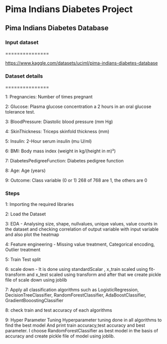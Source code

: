   # Pima Indians Diabetes Project


Pima Indians Diabetes Database
------------------------------
### Input dataset
===============

https://www.kaggle.com/datasets/uciml/pima-indians-diabetes-database

### Dataset details
===============

1: Pregnancies: Number of times pregnant

2: Glucose: Plasma glucose concentration a 2 hours in an oral glucose tolerance test.

3: BloodPressure: Diastolic blood pressure (mm Hg)

4: SkinThickness: Triceps skinfold thickness (mm)

5: Insulin: 2-Hour serum insulin (mu U/ml)

6: BMI: Body mass index (weight in kg/(height in m)²)

7: DiabetesPedigreeFunction: Diabetes pedigree function

8: Age: Age (years)

9: Outcome: Class variable (0 or 1) 268 of 768 are 1, the others are 0

### Steps
1: Importing the required libraries

2: Load the Dataset

3: EDA - Analysing size, shape, nullvalues, unique values, value counts in the dataset and checking correlation of output variable with 
   input variable and also plot the heatmap

4: Feature engineering -
   Missing value treatment,
   Categorical encoding,
   Outlier treatment

5: Train Test split

6: scale down - 
   It is done using standardScalar ,
   x_train scaled using fit-transform and
   x_test scaled using transform and after that we
   create pickle file of scale down using joblib


7: Apply all classification algorithms such as LogisticRegression, DecisionTreeClassifier, RandomForestClassifier, AdaBoostClassifier, 
   GradientBooostingClassifier

8: check train and test accuracy of each algorithms

9: Hyper Parameter Tuning
   Hyperparameter tuning done in all algorithms to find the best model
   And print train accuracy,test accuracy and best parameter.
   I choose RandomForestClassifier as best model in the basis of accuracy and
   create pickle file of model using joblib.

  


